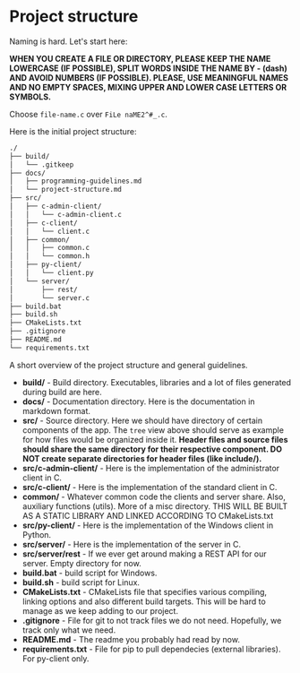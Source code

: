 # Project structure

Naming is hard. Let's start here:

**WHEN YOU CREATE A FILE OR DIRECTORY, PLEASE KEEP THE NAME LOWERCASE (IF
POSSIBLE), SPLIT WORDS INSIDE THE NAME BY - (dash) AND AVOID NUMBERS (IF
POSSIBLE). PLEASE, USE MEANINGFUL NAMES AND NO EMPTY SPACES, MIXING UPPER AND
LOWER CASE LETTERS OR SYMBOLS.**

Choose `file-name.c` over `FiLe naME2^#_.c`.

Here is the initial project structure:
```bash
./
├── build/
│   └── .gitkeep
├── docs/
│   ├── programming-guidelines.md
│   └── project-structure.md
├── src/
│   ├── c-admin-client/
│   │   └── c-admin-client.c
│   ├── c-client/
│   │   └── client.c
│   ├── common/
│   │   ├── common.c
│   │   └── common.h
│   ├── py-client/
│   │   └── client.py
│   └── server/
│       ├── rest/
│       └── server.c
├── build.bat
├── build.sh
├── CMakeLists.txt
├── .gitignore
├── README.md
└── requirements.txt
```
A short overview of the project structure and general guidelines.

- **build/** - Build directory. Executables, libraries and a lot of files
  generated during build are here.
- **docs/** - Documentation directory. Here is the documentation in markdown
  format.
- **src/** - Source directory. Here we should have directory of certain
  components of the app. The `tree` view above should serve as example for how
  files would be organized inside it. **Header files and source files should
  share the same directory for their respective component. DO NOT create
  separate directories for header files (like include/).**
- **src/c-admin-client/** - Here is the implementation of the administrator client
  in C.
- **src/c-client/** - Here is the implementation of the standard client in C.
- **common/** - Whatever common code the clients and server share. Also,
  auxiliary functions (utils). More of a misc directory. THIS WILL BE BUILT AS
  A STATIC LIBRARY AND LINKED ACCORDING TO CMakeLists.txt
- **src/py-client/** - Here is the implementation of the Windows client in Python.
- **src/server/** - Here is the implementation of the server in C.
- **src/server/rest** - If we ever get around making a REST API for our server.
  Empty directory for now.
- **build.bat** - build script for Windows.
- **build.sh** - build script for Linux.
- **CMakeLists.txt** - CMakeLists file that specifies various compiling,
  linking options and also different build targets. This will be hard to manage
  as we keep adding to our project.
- **.gitignore** - File for git to not track files we do not need. Hopefully,
  we track only what we need.
- **README.md** - The readme you probably had read by now.
- **requirements.txt** - File for pip to pull dependecies (external libraries).
  For py-client only.
